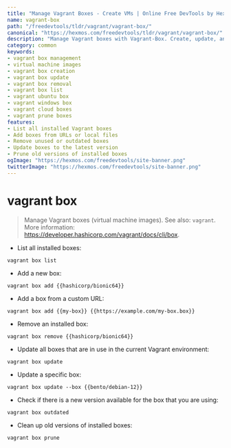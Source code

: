 ```yaml
---
title: "Manage Vagrant Boxes - Create VMs | Online Free DevTools by Hexmos"
name: vagrant-box
path: "/freedevtools/tldr/vagrant/vagrant-box/"
canonical: "https://hexmos.com/freedevtools/tldr/vagrant/vagrant-box/"
description: "Manage Vagrant boxes with Vagrant-Box. Create, update, and remove virtual machine images easily. Free online tool, no registration required."
category: common
keywords:
- vagrant box management
- virtual machine images
- vagrant box creation
- vagrant box update
- vagrant box removal
- vagrant box list
- vagrant ubuntu box
- vagrant windows box
- vagrant cloud boxes
- vagrant prune boxes
features:
- List all installed Vagrant boxes
- Add boxes from URLs or local files
- Remove unused or outdated boxes
- Update boxes to the latest version
- Prune old versions of installed boxes
ogImage: "https://hexmos.com/freedevtools/site-banner.png"
twitterImage: "https://hexmos.com/freedevtools/site-banner.png"
---
```


# vagrant box

> Manage Vagrant boxes (virtual machine images).
> See also: `vagrant`.
> More information: <https://developer.hashicorp.com/vagrant/docs/cli/box>.

- List all installed boxes:

`vagrant box list`

- Add a new box:

`vagrant box add {{hashicorp/bionic64}}`

- Add a box from a custom URL:

`vagrant box add {{my-box}} {{https://example.com/my-box.box}}`

- Remove an installed box:

`vagrant box remove {{hashicorp/bionic64}}`

- Update all boxes that are in use in the current Vagrant environment:

`vagrant box update`

- Update a specific box:

`vagrant box update --box {{bento/debian-12}}`

- Check if there is a new version available for the box that you are using:

`vagrant box outdated`

- Clean up old versions of installed boxes:

`vagrant box prune`
